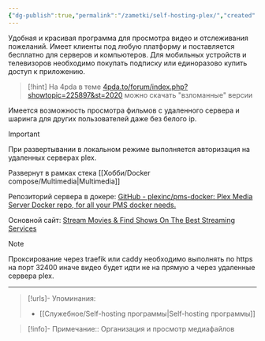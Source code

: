 ```yaml
---
{"dg-publish":true,"permalink":"/zametki/self-hosting-plex/","created":"2024-09-02 01:11","updated":"2024-09-24T23:09:36+03:00"}
---
```


Удобная и красивая программа для просмотра видео и отслеживания пожеланий. Имеет клиенты под любую платформу и поставляется бесплатно для серверов и компьютеров. Для мобильных устройств и телевизоров необходимо покупать подписку или единоразово купить доступ к приложению.

> [!hint]
> На 4pda в теме [4pda.to/forum/index.php?showtopic=225897&st=2020](https://4pda.to/forum/index.php?showtopic=225897&st=2020) можно скачать "взломанные" версии

Имеется возможность просмотра фильмов с удаленного сервера и шаринга для других пользователей даже без белого ip.

> [!important]
> При развертывании в локальном режиме выполняется авторизация на удаленных серверах plex.

Развернут в рамках стека [[Хобби/Docker compose/Multimedia\|Multimedia]]

Репозиторий сервера в докере: [GitHub - plexinc/pms-docker: Plex Media Server Docker repo, for all your PMS docker needs.](https://github.com/plexinc/pms-docker)

Основной сайт: [Stream Movies & Find Shows On The Best Streaming Services](https://www.plex.tv/)

> [!note]
> Проксирование через traefik или caddy необходимо выполнять по https на порт 32400 иначе видео будет идти не на прямую а через удаленные сервера plex.

---
> [!urls]- Упоминания:
> - [[Служебное/Self-hosting программы\|Self-hosting программы]]

> [!info]-
> Примечание:: Организация и просмотр медиафайлов
